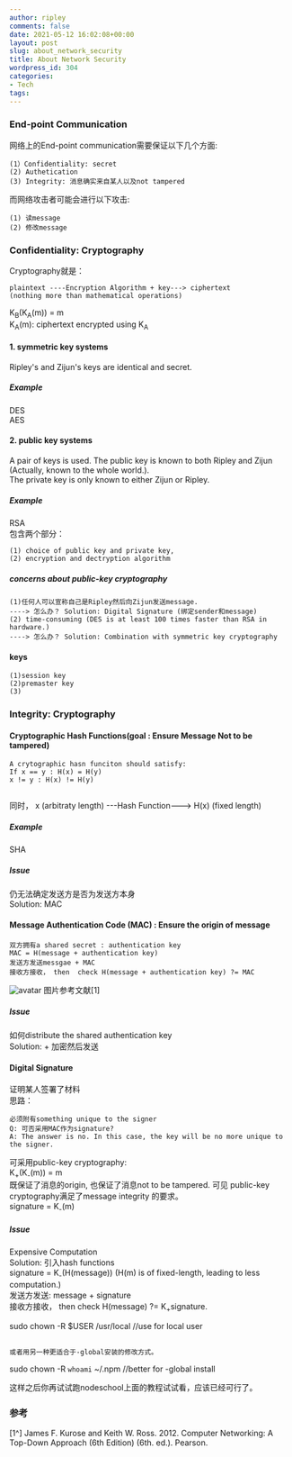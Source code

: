 ```yaml
---
author: ripley
comments: false
date: 2021-05-12 16:02:08+00:00
layout: post
slug: about_network_security
title: About Network Security
wordpress_id: 304
categories:
- Tech
tags:
---
```

### **End-point Communication**
网络上的End-point communication需要保证以下几个方面:
```
(1）Confidentiality: secret   
(2) Authetication  
(3) Integrity: 消息确实来自某人以及not tampered    
```
而网络攻击者可能会进行以下攻击:  
```
(1) 读message  
(2) 修改message  
```

### **Confidentiality:  Cryptography**

Cryptography就是：
```  
plaintext ----Encryption Algorithm + key---> ciphertext  
(nothing more than mathematical operations)
```
K<sub>B</sub>(K<sub>A</sub>(m)) = m   
K<sub>A</sub>(m): ciphertext encrypted using K<sub>A</sub>  
  
#### **1. symmetric key systems**
Ripley's and Zijun's keys are identical and secret.  
##### **Example**
DES  
AES  

#### **2. public key systems**
A pair of keys is used. The public key is known to both Ripley and Zijun (Actually, known to the whole world.).  
The private key is only known to either Zijun or Ripley.  
##### **Example**
RSA  
包含两个部分：  
```
(1) choice of public key and private key,  
(2) encryption and dectryption algorithm
```
##### **concerns about public-key cryptography**
```
(1)任何人可以宣称自己是Ripley然后向Zijun发送message.    
----> 怎么办？ Solution: Digital Signature (绑定sender和message)  
(2) time-consuming (DES is at least 100 times faster than RSA in hardware.)    
----> 怎么办？ Solution: Combination with symmetric key cryptography  
```
#### **keys**
```
(1)session key  
(2)premaster key  
(3) 
```   

### **Integrity:  Cryptography**

#### **Cryptographic Hash Functions(goal : Ensure Message Not to be tampered)**

```   
A crytographic hasn funciton should satisfy:  
If x == y : H(x) = H(y)  
x != y : H(x) != H(y)  
    
```
同时， x (arbitraty length) ---Hash Function---> H(x) (fixed length)      
##### **Example**
SHA  
##### **Issue**
仍无法确定发送方是否为发送方本身  
Solution:   MAC  
  
#### **Message Authentication Code (MAC) : Ensure the origin of message**
```
双方拥有a shared secret : authentication key  
MAC = H(message + authentication key)    
发送方发送messgae + MAC
接收方接收， then  check H(message + authentication key) ?= MAC    
```
![avatar](https://ririripley.github.io/assets/img/figure8_9_Message_authentication_code.png)
                            图片参考文献[1]  

##### **Issue**
如何distribute the shared authentication key        
Solution:  + 加密然后发送   


#### **Digital Signature**
证明某人签署了材料  
思路：  
```
必须附有something unique to the signer
Q: 可否采用MAC作为signature?
A: The answer is no. In this case, the key will be no more unique to the signer.
```
可采用public-key cryptography:  
K<sub>+</sub>(K<sub>-</sub>(m)) = m    
既保证了消息的origin, 也保证了消息not to be tampered. 可见 public-key cryptography满足了message integrity 的要求。  
signature =  K<sub>-</sub>(m)  
##### **Issue**
Expensive Computation  
Solution: 引入hash functions    
signature =  K<sub>-</sub>(H(message)) (H(m) is of fixed-length, leading to less computation.)  
发送方发送: message + signature  
接收方接收， then check H(message) ?=  K<sub>+</sub>signature.  
  
  




sudo chown -R $USER /usr/local
//use for local user
```    

或者用另一种更适合于-global安装的修改方式。

```
sudo chown -R `whoami` ~/.npm
//better for -global install


这样之后你再试试跑nodeschool上面的教程试试看，应该已经可行了。


### **参考**
[1^] James F. Kurose and Keith W. Ross. 2012. Computer Networking: A Top-Down Approach (6th Edition) (6th. ed.). Pearson.